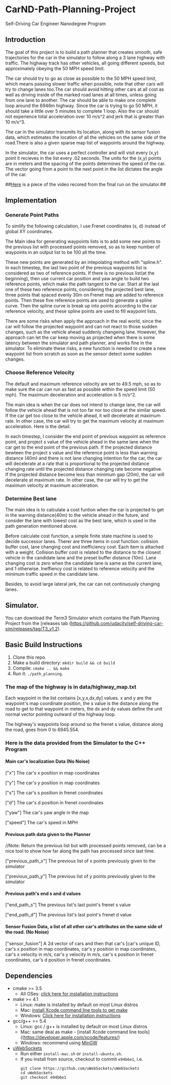 # CarND-Path-Planning-Project
Self-Driving Car Engineer Nanodegree Program

## Introduction

The goal of this project is to build a path planner that creates smooth, safe trajectories for the car in the simulator to follow along a 3 lane highway with traffic. The highway track has other vehicles, all going different speeds, but approximately obeying the 50 MPH speed limit.

The car should try to go as close as possible to the 50 MPH speed limit, which means passing slower traffic when possible, note that other cars will try to change lanes too.The car should avoid hitting other cars at all cost as well as driving inside of the marked road lanes at all times, unless going from one lane to another. The car should be able to make one complete loop around the 6946m highway. Since the car is trying to go 50 MPH, it should take a little over 5 minutes to complete 1 loop. Also the car should not experience total acceleration over 10 m/s^2 and jerk that is greater than 10 m/s^3.

The car in the simulator transmits its location, along with its sensor fusion data, which estimates the location of all the vehicles on the same side of the road.There is also a given sparse map list of waypoints around the highway.

In the simulator, the car uses a perfect controller and will visit every (x,y) point it recieves in the list every .02 seconds. The units for the (x,y) points are in meters and the spacing of the points determines the speed of the car. The vector going from a point to the next point in the list dictates the angle of the car. 

##[Here](./output_example_trimmed.mp4) is a piece of the video recored from the final run on the simulator.##

## Implementation

### Generate Point Paths

To simlify the following calculation, I use Frenet coordinates (s, d) instead of global XY coordinates.

The Main idea for generating waypoints lists is to add some new points to the previous list with processed points removed, so as to keep number of waypoints in an output list to be 100 all the time. 

These new points are generated by an intepolating method with "spline.h". In each timestep, the last two point of the previous waypoints list is considered as two of reference points. If there is no previous list(at the beginning), then use current car position and yaw angle to build two reference points, which make the path tangent to the car. Start at the last one of these two reference points, considering the projected best lane, three points that spaced evenly 30m on Frenet map are added to reference points. Then these five reference points are used to generate a spline curve. Then the spline curve is break up into points according to the car reference velocity, and these spline points are used to fill waypoint lists.

There are some risks when apply the approach in the real world, since the car will follow the projected waypoint and can not react to those sudden changes, such as the vehicle ahead suddenly changeing lane. However, the approach can let the car keep moving as projected when there is some latency between the simulator and path planner, and works fine in the simulator. To eliminate these risks, a new function is needed to create a new waypoint list from scratch as soon as the sensor detect some sudden changes.  

### Choose Reference Velocity 

The default and maximum reference velocity are set to 49.5 mph, so as to make sure the car can run as fast as possible within the speed limit (50 mph). The maximum deceleration and acceleration is 5 m/s^2.

The main idea is when the car does not intend to change lane, the car will follow the vehicle ahead that is not too far nor too close at the similar speed. If the car get too close to the vehicle ahead, it will decelerate at maximum rate. In other case, the car will try to get the maximum velocity at maximum acceleration. Here is the detail.

In each timestep, I consider the end point of previous waypoint as reference point, and project s value of the vehicle ahead in the same lane when the car get to the end point of the previous path. If the projected distance bewteen the project s value and the reference point is less than warning distance (40m) and there is not lane changing intention for the car, the car will decelerate at a rate that is proportional to the projected distance changing rate until the projected distance changing rate become negative. If the projected distance become less than minimum gap (20m), the car will decelerate at maximum rate. In other case, the car will try to get the maximum velocity at maximum acceleration.

### Determine Best lane

The main idea is to calculate a cost funtion when the car is projected to get in the warning distance(40m) to the vehicle ahead in the future, and consider the lane with lowest cost as the best lane, which is used in the path generation mentioned above.

Before calculate cost function, a simple finite state machine is used to decide successor lanes. Therer are three items in cost function: collision buffer cost, lane changing cost and inefficiency cost. Each item is attached with a weight. Collision buffer cost is related to the distance to the closest vehicle in the candidate lane and the preset buffer distance (10m). Lane changing cost is zero when the candidate lane is same as the current lane, and 1 otherwise. Ineffiency cost is related to reference velocity and the minimum traffic speed in the candidate lane.

Besides, to avoid large lateral jerk, the car can not continuously changing lanes. 

## Simulator.
You can download the Term3 Simulator which contains the Path Planning Project from the [releases tab (https://github.com/udacity/self-driving-car-sim/releases/tag/T3_v1.2).

## Basic Build Instructions

1. Clone this repo.
2. Make a build directory: `mkdir build && cd build`
3. Compile: `cmake .. && make`
4. Run it: `./path_planning`.

### The map of the highway is in data/highway_map.txt

Each waypoint in the list contains  [x,y,s,dx,dy] values. x and y are the waypoint's map coordinate position, the s value is the distance along the road to get to that waypoint in meters, the dx and dy values define the unit normal vector pointing outward of the highway loop.

The highway's waypoints loop around so the frenet s value, distance along the road, goes from 0 to 6945.554.

### Here is the data provided from the Simulator to the C++ Program

#### Main car's localization Data (No Noise)

["x"] The car's x position in map coordinates

["y"] The car's y position in map coordinates

["s"] The car's s position in frenet coordinates

["d"] The car's d position in frenet coordinates

["yaw"] The car's yaw angle in the map

["speed"] The car's speed in MPH

#### Previous path data given to the Planner

//Note: Return the previous list but with processed points removed, can be a nice tool to show how far along
the path has processed since last time. 

["previous_path_x"] The previous list of x points previously given to the simulator

["previous_path_y"] The previous list of y points previously given to the simulator

#### Previous path's end s and d values 

["end_path_s"] The previous list's last point's frenet s value

["end_path_d"] The previous list's last point's frenet d value

#### Sensor Fusion Data, a list of all other car's attributes on the same side of the road. (No Noise)

["sensor_fusion"] A 2d vector of cars and then that car's [car's unique ID, car's x position in map coordinates, car's y position in map coordinates, car's x velocity in m/s, car's y velocity in m/s, car's s position in frenet coordinates, car's d position in frenet coordinates. 

## Dependencies

* cmake >= 3.5
  * All OSes: [click here for installation instructions](https://cmake.org/install/)
* make >= 4.1
  * Linux: make is installed by default on most Linux distros
  * Mac: [install Xcode command line tools to get make](https://developer.apple.com/xcode/features/)
  * Windows: [Click here for installation instructions](http://gnuwin32.sourceforge.net/packages/make.htm)
* gcc/g++ >= 5.4
  * Linux: gcc / g++ is installed by default on most Linux distros
  * Mac: same deal as make - [install Xcode command line tools]((https://developer.apple.com/xcode/features/)
  * Windows: recommend using [MinGW](http://www.mingw.org/)
* [uWebSockets](https://github.com/uWebSockets/uWebSockets)
  * Run either `install-mac.sh` or `install-ubuntu.sh`.
  * If you install from source, checkout to commit `e94b6e1`, i.e.
    ```
    git clone https://github.com/uWebSockets/uWebSockets 
    cd uWebSockets
    git checkout e94b6e1
    ```
